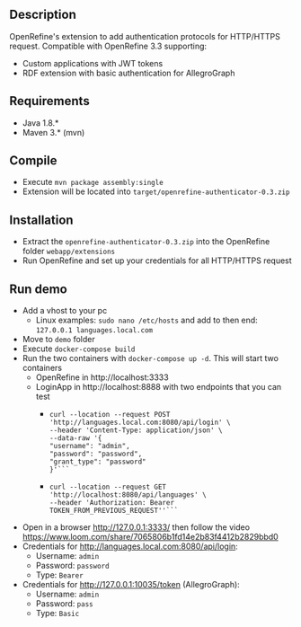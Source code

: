 
## Description

OpenRefine's extension to add authentication protocols for HTTP/HTTPS request. Compatible with OpenRefine 3.3 supporting: 

* Custom applications with JWT tokens
* RDF extension with basic authentication for AllegroGraph


## Requirements

* Java 1.8.*
* Maven 3.* (mvn)

## Compile

* Execute `mvn package assembly:single`
* Extension will be located into `target/openrefine-authenticator-0.3.zip`

## Installation

* Extract the `openrefine-authenticator-0.3.zip` into the OpenRefine folder `webapp/extensions`
* Run OpenRefine and set up your credentials for all HTTP/HTTPS request


## Run demo

* Add a vhost to your pc
  * Linux examples: `sudo nano /etc/hosts` and add to then end: `127.0.0.1 languages.local.com`
* Move to `demo` folder
* Execute `docker-compose build`
* Run the two containers with `docker-compose up -d`. This will start two containers
    * OpenRefine in http://localhost:3333
    * LoginApp in http://localhost:8888 with two endpoints that you can test
        * ```
          curl --location --request POST 'http://languages.local.com:8080/api/login' \
          --header 'Content-Type: application/json' \
          --data-raw '{
          "username": "admin",
          "password": "password",
          "grant_type": "password"
          }'```
          
        * ```
          curl --location --request GET 'http://localhost:8080/api/languages' \
          --header 'Authorization: Bearer TOKEN_FROM_PREVIOUS_REQUEST''```

* Open in a browser http://127.0.0.1:3333/ then follow the video https://www.loom.com/share/7065806b1fd14e2b83f4412b2829bbd0
* Credentials for http://languages.local.com:8080/api/login:
    * Username: `admin`
    * Password: `password`
    * Type: `Bearer`
* Credentials for http://127.0.0.1:10035/token (AllegroGraph):
    * Username: `admin`
    * Password: `pass`
    * Type: `Basic`